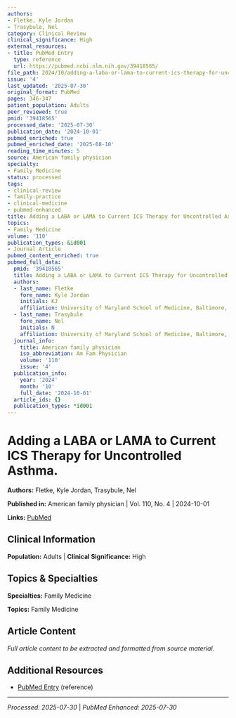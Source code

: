 ```yaml
---
authors:
- Fletke, Kyle Jordan
- Trasybule, Nel
category: Clinical Review
clinical_significance: High
external_resources:
- title: PubMed Entry
  type: reference
  url: https://pubmed.ncbi.nlm.nih.gov/39418565/
file_path: 2024/10/adding-a-laba-or-lama-to-current-ics-therapy-for-uncontrolle.md
issue: '4'
last_updated: '2025-07-30'
original_format: PubMed
pages: 346-347
patient_population: Adults
peer_reviewed: true
pmid: '39418565'
processed_date: '2025-07-30'
publication_date: '2024-10-01'
pubmed_enriched: true
pubmed_enriched_date: '2025-08-10'
reading_time_minutes: 5
source: American family physician
specialty:
- Family Medicine
status: processed
tags:
- clinical-review
- family-practice
- clinical-medicine
- pubmed-enhanced
title: Adding a LABA or LAMA to Current ICS Therapy for Uncontrolled Asthma.
topics:
- Family Medicine
volume: '110'
publication_types: &id001
- Journal Article
pubmed_content_enriched: true
pubmed_full_data:
  pmid: '39418565'
  title: Adding a LABA or LAMA to Current ICS Therapy for Uncontrolled Asthma.
  authors:
  - last_name: Fletke
    fore_name: Kyle Jordan
    initials: KJ
    affiliation: University of Maryland School of Medicine, Baltimore, Maryland.
  - last_name: Trasybule
    fore_name: Nel
    initials: N
    affiliation: University of Maryland School of Medicine, Baltimore, Maryland.
  journal_info:
    title: American family physician
    iso_abbreviation: Am Fam Physician
    volume: '110'
    issue: '4'
  publication_info:
    year: '2024'
    month: '10'
    full_date: '2024-10-01'
  article_ids: {}
  publication_types: *id001
---
```


# Adding a LABA or LAMA to Current ICS Therapy for Uncontrolled Asthma.

**Authors:** Fletke, Kyle Jordan, Trasybule, Nel

**Published in:** American family physician | Vol. 110, No. 4 | 2024-10-01

**Links:** [PubMed](https://pubmed.ncbi.nlm.nih.gov/39418565/)

## Clinical Information

**Population:** Adults | **Clinical Significance:** High

## Topics & Specialties

**Specialties:** Family Medicine

**Topics:** Family Medicine

## Article Content

*Full article content to be extracted and formatted from source material.*

## Additional Resources

- [PubMed Entry](https://pubmed.ncbi.nlm.nih.gov/39418565/) (reference)

---

*Processed: 2025-07-30* | *PubMed Enhanced: 2025-07-30*
